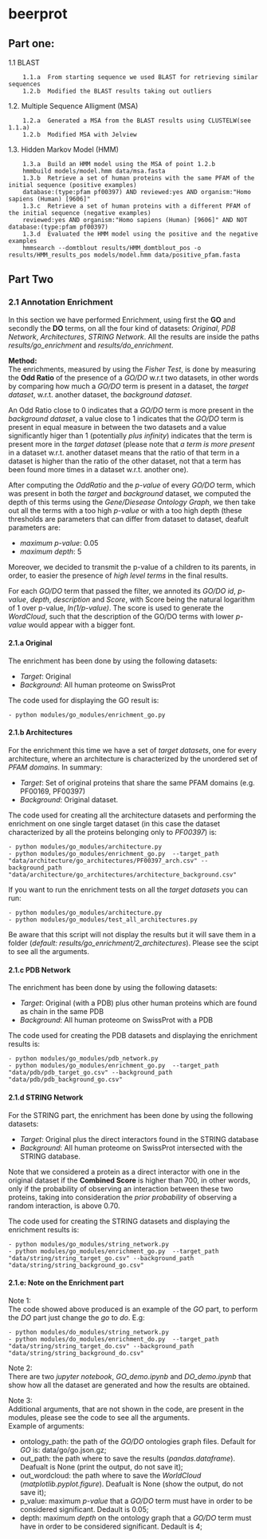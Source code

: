 # beerprot

## Part one:
  
  1.1 BLAST
  
        1.1.a  From starting sequence we used BLAST for retrieving similar sequences
        1.2.b  Modified the BLAST results taking out outliers
  
  1.2. Multiple Sequence Alligment (MSA)
  
        1.2.a  Generated a MSA from the BLAST results using CLUSTELW(see 1.1.a)
        1.2.b  Modified MSA with Jelview
  
  1.3. Hidden Markov Model (HMM)
        
        1.3.a  Build an HMM model using the MSA of point 1.2.b
        hmmbuild models/model.hmm data/msa.fasta
        1.3.b  Retrieve a set of human proteins with the same PFAM of the initial sequence (positive examples)
        database:(type:pfam pf00397) AND reviewed:yes AND organism:"Homo sapiens (Human) [9606]"
        1.3.c  Retrieve a set of human proteins with a different PFAM of the initial sequence (negative examples)
        reviewed:yes AND organism:"Homo sapiens (Human) [9606]" AND NOT database:(type:pfam pf00397)
        1.3.d  Evaluated the HMM model using the positive and the negative examples
        hmmsearch --domtblout results/HMM_domtblout_pos -o results/HMM_results_pos models/model.hmm data/positive_pfam.fasta


## Part Two

### 2.1 Annotation Enrichment
In this section we have performed Enrichment, using first the **GO** and secondly the **DO** terms, on all the four kind of datasets: *Original*, *PDB Network*, *Architectures*, *STRING Network*. All the results are inside the paths *results/go_enrichment* and *results/do_enrichment*.

**Method:** <br>
The enrichments, measured by using the *Fisher Test*, is done by measuring the **Odd Ratio** of the presence of a *GO/DO* w.r.t two datasets, in other words by comparing how much a *GO/DO* term is present in a dataset, the *target dataset*, w.r.t. another dataset, the *background dataset*.

An Odd Ratio close to 0 indicates that a *GO/DO* term is more present in the *background dataset*, a value close to 1 indicates that the *GO/DO* term is present in equal measure in between the two datasets and a value significantly higer than 1 (potentially *plus infinity*) indicates that the term is present more in the *target dataset* (please note that *a term is more present* in a dataset w.r.t. another dataset means that the ratio of that term in a dataset is higher than the ratio of the other dataset, not that a term has been found more times in a dataset w.r.t. another one).

After computing the *OddRatio* and the *p-value* of every *GO/DO* term, which was present in both the *target* and *background* dataset, we computed the depth of this terms using the *Gene/Diesease Ontology Graph*, we then take out all the terms with a too high *p-value* or with a too high depth (these thresholds are parameters that can differ from dataset to dataset, deafult parameters are: <br>
- *maximum p-value*: 0.05 <br>
- *maximum depth*: 5

Moreover, we decided to transmit the p-value of a children to its parents, in order, to easier the presence of *high level terms* in the final results.

For each *GO/DO* term that passed the filter, we annoted its *GO/DO id*, *p-value*, *depth*, *description* and *Score*, with Score being the natural logarithm of 1 over p-value, *ln(1/p-value)*. The score is used to generate the *WordCloud*, such that the description of the GO/DO terms with lower *p-value* would appear with a bigger font.  

#### 2.1.a Original
The enrichment has been done by using the following datasets: <br>
- *Target*: Original <br>
- *Background*: All human proteome on SwissProt
 
 The code used for displaying the GO result is:
 
    - python modules/go_modules/enrichment_go.py
    
#### 2.1.b Architectures
For the enrichment this time we have a set of *target datasets*, one for every architecture, where an architecture is characterized by the unordered set of *PFAM domains*. In summary: <br>
- *Target*: Set of original proteins that share the same PFAM domains (e.g. PF00169, PF00397) <br>
- *Background*: Original dataset.

The code used for creating all the architecture datasets and performing the enrichment on one single target dataset (in this case the dataset characterized by all the proteins belonging only to *PF00397*) is:

    - python modules/go_modules/architecture.py
    - python modules/go_modules/enrichment_go.py  --target_path "data/architecture/go_architectures/PF00397_arch.csv" --background_path "data/architecture/go_architectures/architecture_background.csv"
    
If you want to run the enrichment tests on all the *target datasets* you can run:

    - python modules/go_modules/architecture.py
    - python modules/go_modules/test_all_architectures.py
    
Be aware that this script will not display the results but it will save them in a folder (*default: results/go_enrichment/2_architectures*). Please see the scipt to see all the arguments.
    

#### 2.1.c PDB Network
The enrichment has been done by using the following datasets: <br>
- *Target*: Original (with a PDB) plus other human proteins which are found as chain in the same PDB <br>
- *Background*: All human proteome on SwissProt with a PDB
 
 The code used for creating the PDB datasets and displaying the enrichment results is:
 
    - python modules/go_modules/pdb_network.py
    - python modules/go_modules/enrichment_go.py  --target_path "data/pdb/pdb_target_go.csv" --background_path "data/pdb/pdb_background_go.csv"

#### 2.1.d STRING Network
For the STRING part, the enrichment has been done by using the following datasets: <br>
- *Target*: Original plus the direct interactors found in the STRING database <br>
- *Background*: All human proteome on SwissProt intersected with the STRING database.

Note that we considered a protein as a direct interactor with one in the original dataset if the **Combined Score** is higher than 700, in other words, only if the probability of observing an interaction between these two proteins, taking into consideration the *prior probability* of observing a random interaction, is above 0.70.    
 
 The code used for creating the STRING datasets and displaying the enrichment results is:
 
    - python modules/go_modules/string_network.py
    - python modules/go_modules/enrichment_go.py  --target_path "data/string/string_target_go.csv" --background_path "data/string/string_background_go.csv" 
    
#### 2.1.e: Note on the Enrichment part
Note 1: <br>
The code showed above produced is an example of the *GO* part, to perform the *DO* part just change the *go* to *do*. E.g:

    - python modules/do_modules/string_network.py
    - python modules/do_modules/enrichment_do.py  --target_path "data/string/string_target_do.csv" --background_path "data/string/string_background_do.csv"

Note 2: <br>
There are two *jupyter notebook*, *GO_demo.ipynb* and *DO_demo.ipynb* that show how all the dataset are generated and how the results are obtained.

Note 3: <br>
Additional arguments, that are not shown in the code, are present in the modules, please see the code to see all the arguments. <br>
Example of arguments: <br>
- ontology_path: the path of the *GO/DO* ontologies graph files. Default for *GO* is: data/go/go.json.gz; <br>
- out_path: the path where to save the results (*pandas.dataframe*). Deafualt is None (print the output, do not save it); <br>  
- out_wordcloud: the path where to save the *WorldCloud* (*matplotlib.pyplot.figure*). Deafualt is None (show the output, do not save it); <br>
- p_value: maximum *p-value* that a *GO/DO* term must have in order to be considered significant. Dedault is 0.05; <br>
- depth: maximum *depth* on the ontology graph that a *GO/DO* term must have in order to be considered significant. Dedault is 4; <br>

